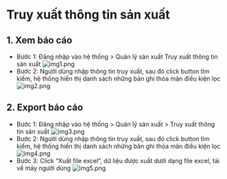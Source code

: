 # Truy xuất thông tin sản xuất

## 1. Xem báo cáo

- Bước 1: Đăng nhập vào hệ thống > Quản lý sản xuất Truy xuất thông tin sản xuất
  ![img1.png](/img/pro_info1/img1.png)
- Bước 2: Người dùng nhập thông tin truy xuất, sau đó click button tìm kiếm, hệ thống hiển thị danh sách những bản ghi thỏa mãn điều kiện lọc
  ![img2.png](/img/pro_info1/img2.png)

## 2. Export báo cáo

- Bước 1: Đăng nhập vào hệ thống > Quản lý sản xuất > Truy xuất thông tin sản xuất
  ![img3.png](/img/pro_info1/img3.png)
- Bước 2: Người dùng nhập thông tin truy xuất, sau đó click button tìm kiếm, hệ thống hiển thị danh sách những bản ghi thỏa mãn điều kiện lọc
  ![img4.png](/img/pro_info1/img4.png)
- Bước 3: Click “Xuất file excel”, dữ liệu được xuất dưới dạng file excel, tải về máy người dùng
  ![img5.png](/img/pro_info1/img5.png)
